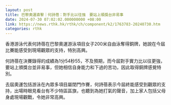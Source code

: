 ```yaml
---
layout: post
title: 巴黎奧運直擊｜何詩蓓：對手比以往強　要站上頒獎台非易事
date: 2024-07-30 07:02:02.000000000 +08:00
link: https://news.rthk.hk/rthk/ch/component/k2/1763783-20240730.htm
categories: rthk
---
```


香港游泳代表何詩蓓在巴黎奧運游泳項目女子200米自由泳奪得銅牌，她說在今屆比賽能感受到現場觀眾的支持，特別高興。

何詩蓓在決賽錄得的成績為1分54秒55，不及預期，而今屆對手實力比以往更強，要站上頒獎台並非易事，但她相信自身能力和下過的苦功，因此取得銅牌感覺特別。

去屆奧運包括游泳在內眾多項目屬閉門作賽，何詩蓓表示今屆終能感受到觀眾的支持，出場時眼見看台有不少特區區旗，也聽到為她打氣的聲音，加上家人包括父母身處現場觀戰，令她非常高興。
